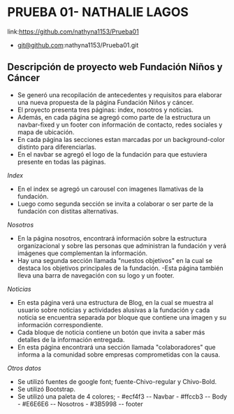 PRUEBA 01- NATHALIE LAGOS
====================================

link:https://github.com/nathyna1153/Prueba01
- git@github.com:nathyna1153/Prueba01.git


Descripción de proyecto web Fundación Niños y Cáncer
-----------------------------------------------------
 - Se generó una recopilación de antecedentes y requisitos para elaborar una nueva propuesta de la página Fundación Niños y cáncer.
 - El proyecto presenta tres páginas: index, nosotros y noticias.
 - Además, en cada página se agregó como parte de la estructura un navbar-fixed y un footer con información de contacto, redes sociales y mapa de ubicación.
 - En cada página las secciones estan marcadas por un background-color distinto para diferenciarlas.
 - En el navbar se agregó el logo de la fundación para que estuviera presente en todas las páginas.

 *Index*

 - En el index se agregó un carousel con imagenes llamativas de la fundación.
 - Luego como segunda sección se invita a colaborar o ser parte de la fundación con distitas alternativas.

 *Nosotros*

 - En la página nosotros, encontrará información sobre la estructura organizacional y sobre las personas que administran la fundación y verá imágenes que complementan la información.
 - Hay una segunda sección llamada "nuestos objetivos" en la cual se destaca los objetivos principales de la fundación.
 -Esta página también lleva una barra de navegación con su logo y un footer.

 *Noticias*

 - En esta página verá una estructura de Blog, en la cual se muestra al usuario sobre noticias y actividades alusivas a la fundación y cada noticia se encuentra separada por bloque que contiene una imagen y su información correspondiente.
 - Cada bloque de noticia contiene un botón que invita a saber más detalles de la información entregada.
 - En esta página encontrará una sección llamada "colaboradores" que informa a la comunidad sobre empresas comprometidas con la causa.

 *Otros datos*
 - Se utilizó fuentes de google font; fuente-Chivo-regular y Chivo-Bold.
 - Se utilizó Bootstrap.
 - Se utilizó una paleta de 4 colores;
 		- #ecf4f3 -- Navbar
 		- #ffccb3 -- Body
 		- #E6E6E6 -- Nosotros
 		- #3B5998 -- footer





